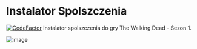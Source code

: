 # Instalator Spolszczenia

[![CodeFactor](https://www.codefactor.io/repository/github/fl-wer/the-walking-dead-seaon-1-spolszczenie/badge)](https://www.codefactor.io/repository/github/fl-wer/the-walking-dead-seaon-1-spolszczenie)
Instalator spolszczenia do gry The Walking Dead - Sezon 1.  

![image](https://user-images.githubusercontent.com/101416707/160509903-b64119f4-561d-4af2-bf37-f6909a103591.png)
